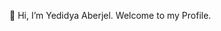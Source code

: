 👋 Hi, I’m Yedidya Aberjel. Welcome to my Profile.

<!---
Yedidya10/Yedidya10 is a ✨ special ✨ repository because its `README.md` (this file) appears on your GitHub profile.
You can click the Preview link to take a look at your changes.
--->
